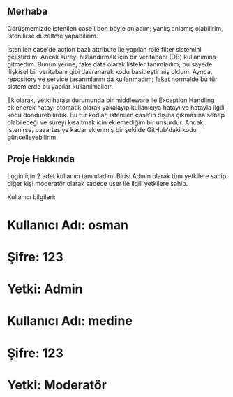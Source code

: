 ## Merhaba

Görüşmemizde istenilen case'i ben böyle anladım; yanlış anlamış olabilirim, istenilirse düzeltme yapabilirim. 

İstenilen case'de action bazlı attribute ile yapılan role filter sistemini geliştirdim. Ancak süreyi hızlandırmak için bir veritabanı (DB) kullanımına gitmedim. Bunun yerine, fake data olarak listeler tanımladım; bu sayede ilişkisel bir veritabanı gibi davranarak kodu basitleştirmiş oldum. Ayrıca, repository ve service tasarımlarını da kullanmadım; fakat normalde bu tür sistemlerde bu yapılar kullanılmalıdır.

Ek olarak, yetki hatası durumunda bir middleware ile Exception Handling eklenerek hatayı otomatik olarak yakalayıp kullanıcıya hatayı ve hatayla ilgili kodu döndürebilirdik. Bu tür kodlar, istenilen case'in dışına çıkmasına sebep olabileceği ve süreyi kısaltmak için eklemediğim bir unsurdur. Ancak, istenirse, pazartesiye kadar eklenmiş bir şekilde GitHub'daki kodu güncelleyebilirim.

## Proje Hakkında

Login için 2 adet kullanıcı tanımladım. Birisi Admin olarak tüm yetkilere sahip diğer kişi moderatör olarak sadece user ile ilgili yetkilere sahip.

Kullanıcı bilgileri:

# Kullanıcı Adı: osman
# Şifre: 123
# Yetki: Admin

# Kullanıcı Adı: medine
# Şifre: 123
# Yetki: Moderatör
